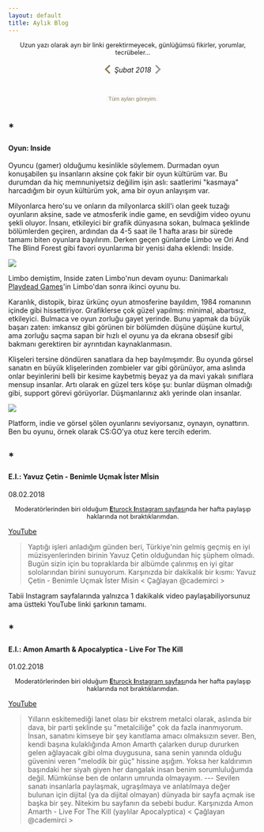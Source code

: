 ```yaml
---
layout: default
title: Aylık Blog
---
```

<p style="text-align:center; font-size: 0.9em;">Uzun yazı olarak ayrı bir linki gerektirmeyecek, günlüğümsü fikirler, yorumlar, tecrübeler...</p>
<h6 style="text-align: center;"> <a href="http://caglayandemirci.com/monthly-blog/01-18"><i class="left"></i></a> Şubat 2018 <i class="rightghost"></i></h6>
<div style="text-align: center;"><button class="downToRestMonths" onclick="myFunction()">Tüm ayları göreyim.</button></div>
<div id="hiddenLinks" style="display: none">
<a href="http://caglayandemirci.com/monthly-blog/01-18">Ocak 2018 ve Öncesi</a><br>
<a href="http://caglayandemirci.com/monthly-blog/02-18">Şubat 2018</a>
</div>

## *
#### Oyun: Inside

Oyuncu (gamer) olduğumu kesinlikle söylemem. Durmadan oyun konuşabilen şu insanların aksine çok fakir bir oyun kültürüm var. Bu durumdan da hiç memnuniyetsiz değilim işin aslı: saatlerimi "kasmaya" harcadığım bir oyun kültürüm yok, ama bir oyun anlayışım var.

Milyonlarca hero'su ve onların da milyonlarca skill'i olan geek tuzağı oyunların aksine,  sade ve atmosferik indie game, en sevdiğim video oyunu şekli oluyor. İnsanı, etkileyici bir grafik dünyasına sokan, bulmaca şeklinde bölümlerden geçiren, ardından da 4-5 saat ile 1 hafta arası bir sürede tamamı biten oyunlara bayılırım. Derken geçen günlarde Limbo ve Ori And The Blind Forest gibi favori oyunlarıma bir yenisi daha eklendi: Inside. 

![](https://i.hizliresim.com/5DLMgj.jpg)

Limbo demiştim, Inside zaten Limbo'nun devam oyunu: Danimarkalı [Playdead Games](http://playdead.com/)'in Limbo'dan sonra ikinci oyunu bu.

Karanlık, distopik, biraz ürkünç oyun atmosferine  bayıldım, 1984 romanının içinde gibi hissettiriyor. Grafiklerse çok güzel yapılmış: minimal, abartısız, etkileyici. Bulmaca ve oyun zorluğu gayet yerinde. Bunu yapmak da büyük başarı zaten: imkansız gibi görünen bir bölümden düşüne düşüne kurtul, ama zorluğu saçma sapan bir hızlı el oyunu ya da ekrana obsesif gibi bakmanı gerektiren bir ayrıntıdan kaynaklanmasın. 

Klişeleri tersine döndüren sanatlara da hep bayılmışımdır. Bu oyunda görsel sanatın en büyük klişelerinden zombieler var gibi görünüyor, ama aslında onlar beyinlerini belli bir kesime kaybetmiş beyaz ya da mavi yakalı sınıflara mensup insanlar. Artı olarak en güzel ters köşe şu: bunlar düşman olmadığı gibi, support görevi görüyorlar. Düşmanlarınız aklı yerinde olan insanlar. 

![](https://i.hizliresim.com/A1n5Lp.jpg)

Platform, indie ve görsel şölen oyunlarını seviyorsanız, oynayın, oynattırın. Ben bu oyunu, örnek olarak CS:GO'ya otuz kere tercih ederim. 

## *
#### E.I.: Yavuz Çetin - Benimle Uçmak İster Mİsin
<p2>08.02.2018</p2>

<p style="text-align:center; font-size: 0.9em;">Moderatörlerinden biri olduğum <a href="https://www.instagram.com/tobb_eturock/"><b>E</b>turock <b>I</b>nstagram sayfası</a>nda her hafta paylaşıp haklarında not bıraktıklarımdan.</p>

[YouTube](https://www.youtube.com/watch?v=DTSDxb4YScE)

>Yaptığı işleri anladığım günden beri, Türkiye'nin gelmiş geçmiş en iyi müzisyenlerinden birinin Yavuz Çetin olduğundan hiç şüphem olmadı. Bugün sizin için bu topraklarda bir albümde çalınmış en iyi gitar sololarından birini sunuyorum. Karşınızda bir dakikalık bir kısmı: Yavuz Çetin - Benimle Uçmak İster Misin < Çağlayan @cademirci >

Tabii Instagram sayfalarında yalnızca 1 dakikalık video paylaşabiliyorsunuz ama üstteki YouTube linki şarkının tamamı.
## *
#### E.I.: Amon Amarth & Apocalyptica - Live For The Kill 
<p2>01.02.2018</p2>

<p style="text-align:center; font-size: 0.9em;">Moderatörlerinden biri olduğum <a href="https://www.instagram.com/tobb_eturock/"><b>E</b>turock <b>I</b>nstagram sayfası</a>nda her hafta paylaşıp haklarında not bıraktıklarımdan.</p>

[YouTube](https://www.youtube.com/watch?v=iwSdO96ej4M)

>Yılların eskitemediği lanet olası bir ekstrem metalci olarak, aslında bir dava, bir parti şeklinde şu "metalciliğe" çok da fazla inanmıyorum. İnsan, sanatını kimseye bir şey kanıtlama amacı olmaksızın sever. Ben, kendi başına kulaklığında Amon Amarth çalarken durup dururken gelen ağlayacak gibi olma duygusuna, sana senin yanında olduğu güvenini veren "melodik bir güç" hissine aşığım. Yoksa her kaldırımın başındaki her siyah giyen her dangalak insan benim sorumluluğumda değil. Mümkünse ben de onların umrunda olmayayım. --- Sevilen sanatı insanlarla paylaşmak, ugraşılmaya ve anlatılmaya değer bulunan için dijital (ya da dijital olmayan) dünyada bir sayfa açmak ise başka bir şey. Nitekim bu sayfanın da sebebi budur. Karşınızda Amon Amarth - Live For The Kill (yaylılar Apocalyptica) < Çağlayan @cademirci >

<style>
i {
  border: solid #8c7b5a;
  border-width: 0 3px 3px 0;
  display: inline-block;
  padding: 5px;
}

i.right {
  transform: rotate(-45deg);
  -webkit-transform: rotate(-45deg);
}

i.rightghost {
  transform: rotate(-45deg);
  -webkit-transform: rotate(-45deg);
  border: solid #999;
  border-width: 0 3px 3px 0;
  display: inline-block;
  padding: 5px;
}

i.left {
  transform: rotate(135deg);
  -webkit-transform: rotate(135deg);
}
.downToRestMonths {
border: none;
font-size: 0.8em; 
color: #8c7b5a;
margin: 10px;
background-color: #fafafa;
}
</style>
<link rel="stylesheet" href="css_files/FPstyle.css">
<link rel="stylesheet" href="css_files/tomorow-night.css">

<script>
function myFunction() {
var x = document.getElementById("hiddenLinks");
if (x.style.display === "block") {
x.style.display = "none";
} else {
x.style.display = "block";
}
}
</script>
